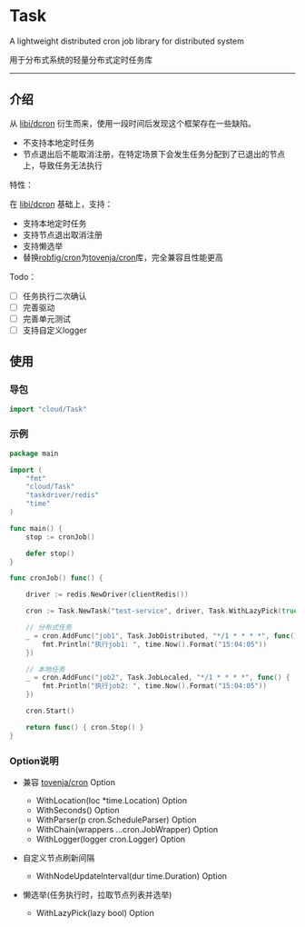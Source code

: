 # Task

A lightweight distributed cron job library for distributed system

用于分布式系统的轻量分布式定时任务库

---

## 介绍

从 [libi/dcron](https://github.com/libi/dcron) 衍生而来，使用一段时间后发现这个框架存在一些缺陷。

- 不支持本地定时任务
- 节点退出后不能取消注册，在特定场景下会发生任务分配到了已退出的节点上，导致任务无法执行

特性：

在 [libi/dcron](https://github.com/libi/dcron) 基础上，支持：

- 支持本地定时任务
- 支持节点退出取消注册
- 支持懒选举
- 替换[robfig/cron](https://github.com/robfig/cron)为[tovenja/cron](https://github.com/tovenja/cron)库，完全兼容且性能更高

Todo：

- [ ] 任务执行二次确认
- [ ] 完善驱动
- [ ] 完善单元测试
- [ ] 支持自定义logger

## 使用

### 导包

```go
import "cloud/Task"
```

### 示例

```go
package main

import (
	"fmt"
	"cloud/Task"
	"taskdriver/redis"
	"time"
)

func main() {
	stop := cronJob()

	defer stop()
}

func cronJob() func() {

	driver := redis.NewDriver(clientRedis())

	cron := Task.NewTask("test-service", driver, Task.WithLazyPick(true))

	// 分布式任务
	_ = cron.AddFunc("job1", Task.JobDistributed, "*/1 * * * *", func() {
		fmt.Println("执行job1: ", time.Now().Format("15:04:05"))
	})

	// 本地任务
	_ = cron.AddFunc("job2", Task.JobLocaled, "*/1 * * * *", func() {
		fmt.Println("执行job2: ", time.Now().Format("15:04:05"))
	})

	cron.Start()

	return func() { cron.Stop() }
}
```

### Option说明

- 兼容 [tovenja/cron](https://github.com/tovenja/cron) Option
    - WithLocation(loc *time.Location) Option
    - WithSeconds() Option
    - WithParser(p cron.ScheduleParser) Option
    - WithChain(wrappers ...cron.JobWrapper) Option
    - WithLogger(logger cron.Logger) Option

- 自定义节点刷新间隔
    - WithNodeUpdateInterval(dur time.Duration) Option

- 懒选举(任务执行时，拉取节点列表并选举)
    - WithLazyPick(lazy bool) Option